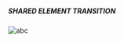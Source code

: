 <h5>SHARED ELEMENT TRANSITION</h5>







![abc](https://user-images.githubusercontent.com/88948601/189708490-ece9ac56-08b5-47bc-a54b-b005b4f8d56e.gif)